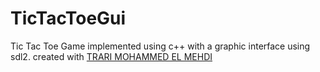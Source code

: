 # TicTacToeGui
Tic Tac Toe Game implemented using c++ with a graphic interface using sdl2.
created with [TRARI MOHAMMED EL MEHDI](github.com/arialCoding)
